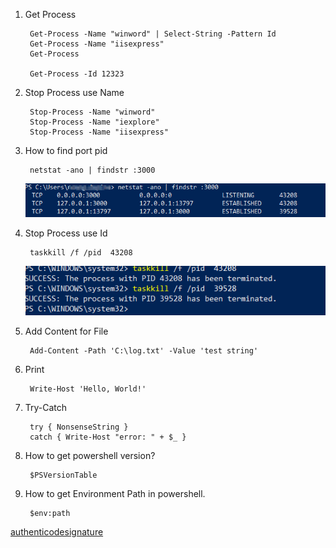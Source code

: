 1. Get Process

        Get-Process -Name "winword" | Select-String -Pattern Id
        Get-Process -Name "iisexpress"
        Get-Process

        Get-Process -Id 12323

2. Stop Process use Name
   
        Stop-Process -Name "winword"
        Stop-Process -Name "iexplore"
        Stop-Process -Name "iisexpress"

3. How to find port pid

        netstat -ano | findstr :3000

    <img src="find_port_pid.png"> 

4. Stop Process use Id
   
        taskkill /f /pid  43208

    <img src="killpid.png">

5. Add Content for File

        Add-Content -Path 'C:\log.txt' -Value 'test string'

6. Print

        Write-Host 'Hello, World!'

7. Try-Catch

        try { NonsenseString }
        catch { Write-Host "error: " + $_ }

8. How to get powershell version?

        $PSVersionTable

9. How to get Environment Path in powershell.    

        $env:path

[authenticodesignature](https://docs.microsoft.com/en-us/powershell/module/microsoft.powershell.security/set-authenticodesignature)